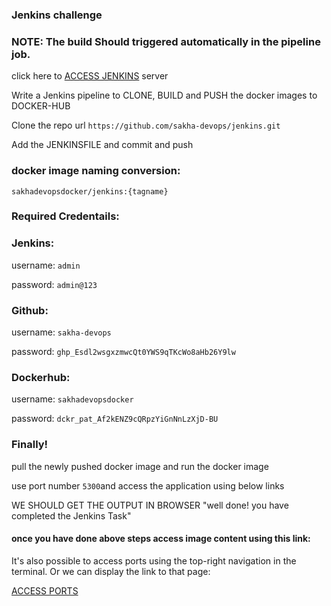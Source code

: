 
### Jenkins challenge

### NOTE: The build Should triggered automatically in the pipeline job.

click here to [ACCESS JENKINS]({{TRAFFIC_HOST1_8080}}) server

Write a Jenkins pipeline to CLONE, BUILD and PUSH the docker images to DOCKER-HUB

Clone the repo url `https://github.com/sakha-devops/jenkins.git`

Add the JENKINSFILE and commit and push

### docker image naming conversion:

 `sakhadevopsdocker/jenkins:{tagname}`

### Required Credentails:

###      Jenkins:

username: `admin`   

password: `admin@123`

###      Github:

username: `sakha-devops`

password:   `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`


###      Dockerhub:

username: `sakhadevopsdocker`

password: `dckr_pat_Af2kENZ9cQRpzYiGnNnLzXjD-BU`

### Finally!

pull the newly pushed docker image and run the docker image

  use port number `5300`and access the application using below links

WE SHOULD GET THE OUTPUT IN BROWSER "well done! you have completed the Jenkins Task"


#### once you have done above steps access image content using this link:

It's also possible to access ports using the top-right navigation in the terminal.
Or we can display the link to that page:

[ACCESS PORTS]({{TRAFFIC_SELECTOR}})
